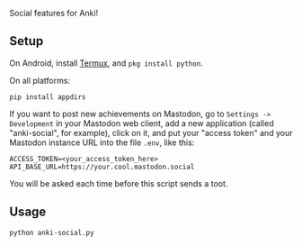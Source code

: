 Social features for Anki!

## Setup

On Android, install [Termux](https://f-droid.org/en/packages/com.termux/), and `pkg install python`.

On all platforms:

```
pip install appdirs
```

If you want to post new achievements on Mastodon, go to `Settings -> Development` in your Mastodon web client, add a new application (called "anki-social", for example), click on it, and put your "access token" and your Mastodon instance URL into the file `.env`, like this:

```
ACCESS_TOKEN=<your_access_token_here>
API_BASE_URL=https://your.cool.mastodon.social
```

You will be asked each time before this script sends a toot.

## Usage

```
python anki-social.py
```
